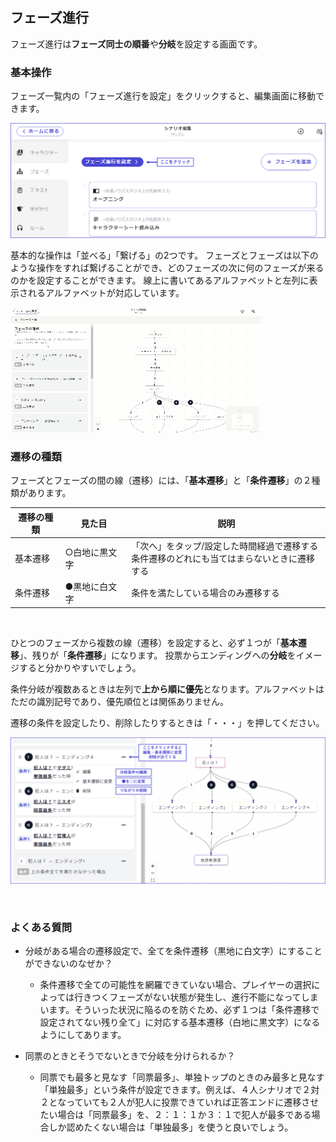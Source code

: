 ## フェーズ進行

フェーズ進行は**フェーズ同士の順番**や**分岐**を設定する画面です。

### 基本操作

フェーズ一覧内の「フェーズ進行を設定」をクリックすると、編集画面に移動できます。

![](../../images/flow1.png)


基本的な操作は「並べる」「繋げる」の2つです。
フェーズとフェーズは以下のような操作をすれば繋げることができ、どのフェーズの次に何のフェーズが来るのかを設定することができます。
線上に書いてあるアルファベットと左列に表示されるアルファベットが対応しています。

![](../../images/flow.gif)


### 遷移の種類

フェーズとフェーズの間の線（遷移）には、「**基本遷移**」と「**条件遷移**」の２種類があります。

| 遷移の種類                 | 見た目                           | 説明            |
| -------------------- | ----------------------------- | ------------------------------------- |
| 基本遷移     | ○白地に黒文字 | 「次へ」をタップ/設定した時間経過で遷移する<br>条件遷移のどれにも当てはまらないときに遷移する |
| 条件遷移   | ●黒地に白文字 | 条件を満たしている場合のみ遷移する |

<br>

ひとつのフェーズから複数の線（遷移）を設定すると、必ず１つが「**基本遷移**」、残りが「**条件遷移**」になります。
投票からエンディングへの**分岐**をイメージすると分かりやすいでしょう。

条件分岐が複数あるときは左列で**上から順に優先**となります。アルファベットはただの識別記号であり、優先順位とは関係ありません。

遷移の条件を設定したり、削除したりするときは「・・・」を押してください。

![](../../images/flow2.png)

<br>

### よくある質問
- 分岐がある場合の遷移設定で、全てを条件遷移（黒地に白文字）にすることができないのなぜか？
    - 条件遷移で全ての可能性を網羅できていない場合、プレイヤーの選択によっては行きつくフェーズがない状態が発生し、進行不能になってしまいます。そういった状況に陥るのを防ぐため、必ず１つは「条件遷移で設定されてない残り全て」に対応する基本遷移（白地に黒文字）になるようにしてあります。  

- 同票のときとそうでないときで分岐を分けられるか？
    - 同票でも最多と見なす「同票最多」、単独トップのときのみ最多と見なす「単独最多」という条件が設定できます。例えば、４人シナリオで２対２となっていても２人が犯人に投票できていれば正答エンドに遷移させたい場合は「同票最多」を、２：１：１か３：１で犯人が最多である場合しか認めたくない場合は「単独最多」を使うと良いでしょう。
